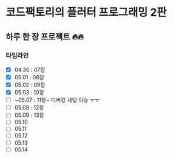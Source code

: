 # 코드팩토리의 플러터 프로그래밍 2판

## 하루 한 장 프로젝트 🔥🔥

### 타임라인

- [x] 04.30 : 07장
- [x] 05.01 : 08장
- [x] 05.02 : 09장
- [x] 05.03 : 10장
- [ ] ~05.07 : 11장~ 디버깅 세팅 이슈 ㅜㅜ
- [ ] 05.08 : 12장
- [ ] 05.09 : 13장
- [ ] 05.10
- [ ] 05.11
- [ ] 05.12
- [ ] 05.13
- [ ] 05.14
